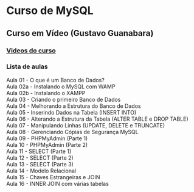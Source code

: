 # Curso de MySQL
## Curso em Vídeo (Gustavo Guanabara)

### [Videos do curso](https://www.youtube.com/watch?v=Ofktsne-utM&list=PLHz_AreHm4dkBs-795Dsgvau_ekxg8g1r)

### Lista de aulas  

Aula 01 - O que é um Banco de Dados?  
Aula 02a - Instalando o MySQL com WAMP  
Aula 02b - Instalando o XAMPP  
Aula 03 - Criando o primeiro Banco de Dados  
Aula 04 - Melhorando a Estrutura do Banco de Dados  
Aula 05 - Inserindo Dados na Tabela (INSERT INTO)  
Aula 06 - Alterando a Estrutura da Tabela (ALTER TABLE e DROP TABLE)  
Aula 07 - Manipulando Linhas (UPDATE, DELETE e TRUNCATE)  
Aula 08 - Gerenciando Cópias de Segurança MySQL  
Aula 09 - PHPMyAdmin (Parte 1)  
Aula 10 - PHPMyAdmin (Parte 2)  
Aula 11 - SELECT (Parte 1)  
Aula 12 - SELECT (Parte 2)  
Aula 13 - SELECT (Parte 3)  
Aula 14 - Modelo Relacional  
Aula 15 - Chaves Estrangeiras e JOIN  
Aula 16 - INNER JOIN com várias tabelas  